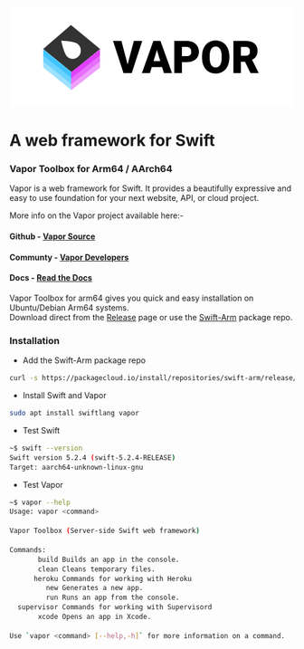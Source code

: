 <img src="https://github.com/futurejones/vapor-toolbox-arm64/blob/master/vapor_logo.png" height="176" alt="Vapor">

# A web framework for Swift
### Vapor Toolbox for Arm64 / AArch64
Vapor is a web framework for Swift. It provides a beautifully expressive and easy to use foundation for your next website, API, or cloud project.  

More info on the Vapor project available here:-
#### Github - [Vapor Source](https://github.com/vapor/vapor)  
#### Communty - [Vapor Developers](http://vapor.team/)
#### Docs - [Read the Docs](https://docs.vapor.codes/4.0/)

Vapor Toolbox for arm64 gives you quick and easy installation on Ubuntu/Debian Arm64 systems.  
Download direct from the [Release](#) page or use the [Swift-Arm](https://packagecloud.io/swift-arm/release) package repo.

### Installation
* Add the Swift-Arm package repo
```bash
curl -s https://packagecloud.io/install/repositories/swift-arm/release/script.deb.sh | sudo bash
```
* Install Swift and Vapor
```bash
sudo apt install swiftlang vapor
```
* Test Swift
```bash
~$ swift --version
Swift version 5.2.4 (swift-5.2.4-RELEASE)
Target: aarch64-unknown-linux-gnu

```
* Test Vapor
```bash
~$ vapor --help
Usage: vapor <command>

Vapor Toolbox (Server-side Swift web framework)

Commands:
       build Builds an app in the console.
       clean Cleans temporary files.
      heroku Commands for working with Heroku
         new Generates a new app.
         run Runs an app from the console.
  supervisor Commands for working with Supervisord
       xcode Opens an app in Xcode.

Use `vapor <command> [--help,-h]` for more information on a command.

```
